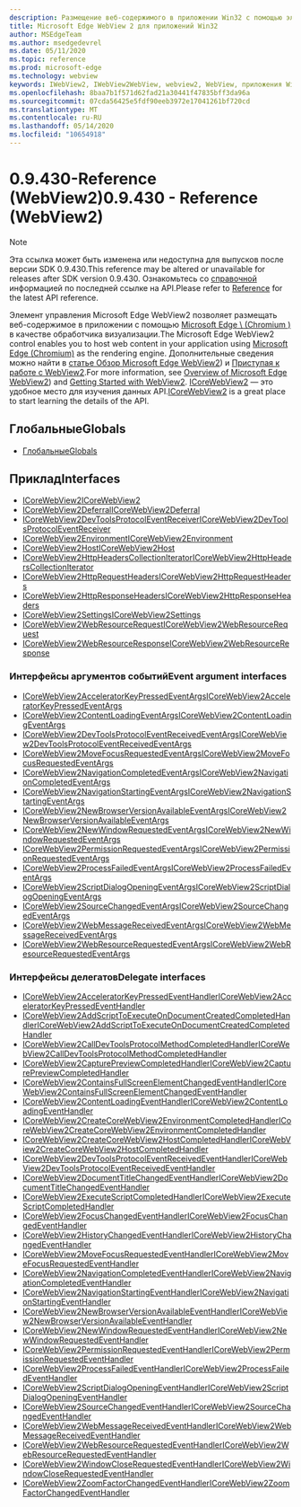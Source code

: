```yaml
---
description: Размещение веб-содержимого в приложении Win32 с помощью элемента управления Microsoft Edge WebView 2
title: Microsoft Edge WebView 2 для приложений Win32
author: MSEdgeTeam
ms.author: msedgedevrel
ms.date: 05/11/2020
ms.topic: reference
ms.prod: microsoft-edge
ms.technology: webview
keywords: IWebView2, IWebView2WebView, webview2, WebView, приложения Win32, Win32, EDGE, ICoreWebView2, ICoreWebView2Host, элемент управления "веб-браузер", HTML Edge
ms.openlocfilehash: 8baa7b1f571d62fad21a30441f47835bff3da96a
ms.sourcegitcommit: 07cda56425e5fdf90eeb3972e17041261bf720cd
ms.translationtype: MT
ms.contentlocale: ru-RU
ms.lasthandoff: 05/14/2020
ms.locfileid: "10654918"
---
```

# <span data-ttu-id="4eaaa-104">0.9.430-Reference (WebView2)</span><span class="sxs-lookup"><span data-stu-id="4eaaa-104">0.9.430 - Reference (WebView2)</span></span>  

> [!NOTE]
> <span data-ttu-id="4eaaa-105">Эта ссылка может быть изменена или недоступна для выпусков после версии SDK 0.9.430.</span><span class="sxs-lookup"><span data-stu-id="4eaaa-105">This reference may be altered or unavailable for releases after SDK version 0.9.430.</span></span> <span data-ttu-id="4eaaa-106">Ознакомьтесь со [справочной](../../webview2-api-reference.md) информацией по последней ссылке на API.</span><span class="sxs-lookup"><span data-stu-id="4eaaa-106">Please refer to [Reference](../../webview2-api-reference.md) for the latest API reference.</span></span>

<span data-ttu-id="4eaaa-107">Элемент управления Microsoft Edge WebView2 позволяет размещать веб-содержимое в приложении с помощью [Microsoft Edge \ (Chromium \)](https://www.microsoftedgeinsider.com) в качестве обработчика визуализации.</span><span class="sxs-lookup"><span data-stu-id="4eaaa-107">The Microsoft Edge WebView2 control enables you to host web content in your application using [Microsoft Edge \(Chromium\)](https://www.microsoftedgeinsider.com) as the rendering engine.</span></span>  <span data-ttu-id="4eaaa-108">Дополнительные сведения можно найти в [статье Обзор Microsoft Edge WebView2](../../index.md)) и [Приступая к работе с WebView2](../../gettingstarted/win32.md).</span><span class="sxs-lookup"><span data-stu-id="4eaaa-108">For more information, see [Overview of Microsoft Edge WebView2](../../index.md)) and [Getting Started with WebView2](../../gettingstarted/win32.md).</span></span>  <span data-ttu-id="4eaaa-109">[ICoreWebView2](0-9-430/ICoreWebView2.md) — это удобное место для изучения данных API.</span><span class="sxs-lookup"><span data-stu-id="4eaaa-109">[ICoreWebView2](0-9-430/ICoreWebView2.md) is a great place to start learning the details of the API.</span></span>  

## <span data-ttu-id="4eaaa-110">Глобальные</span><span class="sxs-lookup"><span data-stu-id="4eaaa-110">Globals</span></span>  

*   [<span data-ttu-id="4eaaa-111">Глобальные</span><span class="sxs-lookup"><span data-stu-id="4eaaa-111">Globals</span></span>](0-9-430/webview2-idl.md)  

## <span data-ttu-id="4eaaa-112">Приклад</span><span class="sxs-lookup"><span data-stu-id="4eaaa-112">Interfaces</span></span>  
*   [<span data-ttu-id="4eaaa-113">ICoreWebView2</span><span class="sxs-lookup"><span data-stu-id="4eaaa-113">ICoreWebView2</span></span>](0-9-430/ICoreWebView2.md)
*   [<span data-ttu-id="4eaaa-114">ICoreWebView2Deferral</span><span class="sxs-lookup"><span data-stu-id="4eaaa-114">ICoreWebView2Deferral</span></span>](0-9-430/ICoreWebView2Deferral.md)
*   [<span data-ttu-id="4eaaa-115">ICoreWebView2DevToolsProtocolEventReceiver</span><span class="sxs-lookup"><span data-stu-id="4eaaa-115">ICoreWebView2DevToolsProtocolEventReceiver</span></span>](0-9-430/ICoreWebView2DevToolsProtocolEventReceiver.md)
*   [<span data-ttu-id="4eaaa-116">ICoreWebView2Environment</span><span class="sxs-lookup"><span data-stu-id="4eaaa-116">ICoreWebView2Environment</span></span>](0-9-430/ICoreWebView2Environment.md)
*   [<span data-ttu-id="4eaaa-117">ICoreWebView2Host</span><span class="sxs-lookup"><span data-stu-id="4eaaa-117">ICoreWebView2Host</span></span>](0-9-430/ICoreWebView2Host.md)
*   [<span data-ttu-id="4eaaa-118">ICoreWebView2HttpHeadersCollectionIterator</span><span class="sxs-lookup"><span data-stu-id="4eaaa-118">ICoreWebView2HttpHeadersCollectionIterator</span></span>](0-9-430/ICoreWebView2HttpHeadersCollectionIterator.md)
*   [<span data-ttu-id="4eaaa-119">ICoreWebView2HttpRequestHeaders</span><span class="sxs-lookup"><span data-stu-id="4eaaa-119">ICoreWebView2HttpRequestHeaders</span></span>](0-9-430/ICoreWebView2HttpRequestHeaders.md)
*   [<span data-ttu-id="4eaaa-120">ICoreWebView2HttpResponseHeaders</span><span class="sxs-lookup"><span data-stu-id="4eaaa-120">ICoreWebView2HttpResponseHeaders</span></span>](0-9-430/ICoreWebView2HttpResponseHeaders.md)
*   [<span data-ttu-id="4eaaa-121">ICoreWebView2Settings</span><span class="sxs-lookup"><span data-stu-id="4eaaa-121">ICoreWebView2Settings</span></span>](0-9-430/ICoreWebView2Settings.md)
*   [<span data-ttu-id="4eaaa-122">ICoreWebView2WebResourceRequest</span><span class="sxs-lookup"><span data-stu-id="4eaaa-122">ICoreWebView2WebResourceRequest</span></span>](0-9-430/ICoreWebView2WebResourceRequest.md)
*   [<span data-ttu-id="4eaaa-123">ICoreWebView2WebResourceResponse</span><span class="sxs-lookup"><span data-stu-id="4eaaa-123">ICoreWebView2WebResourceResponse</span></span>](0-9-430/ICoreWebView2WebResourceResponse.md)

### <span data-ttu-id="4eaaa-124">Интерфейсы аргументов событий</span><span class="sxs-lookup"><span data-stu-id="4eaaa-124">Event argument interfaces</span></span>

*   [<span data-ttu-id="4eaaa-125">ICoreWebView2AcceleratorKeyPressedEventArgs</span><span class="sxs-lookup"><span data-stu-id="4eaaa-125">ICoreWebView2AcceleratorKeyPressedEventArgs</span></span>](0-9-430/ICoreWebView2AcceleratorKeyPressedEventArgs.md)
*   [<span data-ttu-id="4eaaa-126">ICoreWebView2ContentLoadingEventArgs</span><span class="sxs-lookup"><span data-stu-id="4eaaa-126">ICoreWebView2ContentLoadingEventArgs</span></span>](0-9-430/ICoreWebView2ContentLoadingEventArgs.md)
*   [<span data-ttu-id="4eaaa-127">ICoreWebView2DevToolsProtocolEventReceivedEventArgs</span><span class="sxs-lookup"><span data-stu-id="4eaaa-127">ICoreWebView2DevToolsProtocolEventReceivedEventArgs</span></span>](0-9-430/ICoreWebView2DevToolsProtocolEventReceivedEventArgs.md)
*   [<span data-ttu-id="4eaaa-128">ICoreWebView2MoveFocusRequestedEventArgs</span><span class="sxs-lookup"><span data-stu-id="4eaaa-128">ICoreWebView2MoveFocusRequestedEventArgs</span></span>](0-9-430/ICoreWebView2MoveFocusRequestedEventArgs.md)
*   [<span data-ttu-id="4eaaa-129">ICoreWebView2NavigationCompletedEventArgs</span><span class="sxs-lookup"><span data-stu-id="4eaaa-129">ICoreWebView2NavigationCompletedEventArgs</span></span>](0-9-430/ICoreWebView2NavigationCompletedEventArgs.md)
*   [<span data-ttu-id="4eaaa-130">ICoreWebView2NavigationStartingEventArgs</span><span class="sxs-lookup"><span data-stu-id="4eaaa-130">ICoreWebView2NavigationStartingEventArgs</span></span>](0-9-430/ICoreWebView2NavigationStartingEventArgs.md)
*   [<span data-ttu-id="4eaaa-131">ICoreWebView2NewBrowserVersionAvailableEventArgs</span><span class="sxs-lookup"><span data-stu-id="4eaaa-131">ICoreWebView2NewBrowserVersionAvailableEventArgs</span></span>](0-9-430/ICoreWebView2NewBrowserVersionAvailableEventArgs.md)
*   [<span data-ttu-id="4eaaa-132">ICoreWebView2NewWindowRequestedEventArgs</span><span class="sxs-lookup"><span data-stu-id="4eaaa-132">ICoreWebView2NewWindowRequestedEventArgs</span></span>](0-9-430/ICoreWebView2NewWindowRequestedEventArgs.md)
*   [<span data-ttu-id="4eaaa-133">ICoreWebView2PermissionRequestedEventArgs</span><span class="sxs-lookup"><span data-stu-id="4eaaa-133">ICoreWebView2PermissionRequestedEventArgs</span></span>](0-9-430/ICoreWebView2PermissionRequestedEventArgs.md)
*   [<span data-ttu-id="4eaaa-134">ICoreWebView2ProcessFailedEventArgs</span><span class="sxs-lookup"><span data-stu-id="4eaaa-134">ICoreWebView2ProcessFailedEventArgs</span></span>](0-9-430/ICoreWebView2ProcessFailedEventArgs.md)
*   [<span data-ttu-id="4eaaa-135">ICoreWebView2ScriptDialogOpeningEventArgs</span><span class="sxs-lookup"><span data-stu-id="4eaaa-135">ICoreWebView2ScriptDialogOpeningEventArgs</span></span>](0-9-430/ICoreWebView2ScriptDialogOpeningEventArgs.md)
*   [<span data-ttu-id="4eaaa-136">ICoreWebView2SourceChangedEventArgs</span><span class="sxs-lookup"><span data-stu-id="4eaaa-136">ICoreWebView2SourceChangedEventArgs</span></span>](0-9-430/ICoreWebView2SourceChangedEventArgs.md)
*   [<span data-ttu-id="4eaaa-137">ICoreWebView2WebMessageReceivedEventArgs</span><span class="sxs-lookup"><span data-stu-id="4eaaa-137">ICoreWebView2WebMessageReceivedEventArgs</span></span>](0-9-430/ICoreWebView2WebMessageReceivedEventArgs.md)
*   [<span data-ttu-id="4eaaa-138">ICoreWebView2WebResourceRequestedEventArgs</span><span class="sxs-lookup"><span data-stu-id="4eaaa-138">ICoreWebView2WebResourceRequestedEventArgs</span></span>](0-9-430/ICoreWebView2WebResourceRequestedEventArgs.md)

### <span data-ttu-id="4eaaa-139">Интерфейсы делегатов</span><span class="sxs-lookup"><span data-stu-id="4eaaa-139">Delegate interfaces</span></span>

*   [<span data-ttu-id="4eaaa-140">ICoreWebView2AcceleratorKeyPressedEventHandler</span><span class="sxs-lookup"><span data-stu-id="4eaaa-140">ICoreWebView2AcceleratorKeyPressedEventHandler</span></span>](0-9-430/ICoreWebView2AcceleratorKeyPressedEventHandler.md)
*   [<span data-ttu-id="4eaaa-141">ICoreWebView2AddScriptToExecuteOnDocumentCreatedCompletedHandler</span><span class="sxs-lookup"><span data-stu-id="4eaaa-141">ICoreWebView2AddScriptToExecuteOnDocumentCreatedCompletedHandler</span></span>](0-9-430/ICoreWebView2AddScriptToExecuteOnDocumentCreatedCompletedHandler.md)
*   [<span data-ttu-id="4eaaa-142">ICoreWebView2CallDevToolsProtocolMethodCompletedHandler</span><span class="sxs-lookup"><span data-stu-id="4eaaa-142">ICoreWebView2CallDevToolsProtocolMethodCompletedHandler</span></span>](0-9-430/ICoreWebView2CallDevToolsProtocolMethodCompletedHandler.md)
*   [<span data-ttu-id="4eaaa-143">ICoreWebView2CapturePreviewCompletedHandler</span><span class="sxs-lookup"><span data-stu-id="4eaaa-143">ICoreWebView2CapturePreviewCompletedHandler</span></span>](0-9-430/ICoreWebView2CapturePreviewCompletedHandler.md)
*   [<span data-ttu-id="4eaaa-144">ICoreWebView2ContainsFullScreenElementChangedEventHandler</span><span class="sxs-lookup"><span data-stu-id="4eaaa-144">ICoreWebView2ContainsFullScreenElementChangedEventHandler</span></span>](0-9-430/ICoreWebView2ContainsFullScreenElementChangedEventHandler.md)
*   [<span data-ttu-id="4eaaa-145">ICoreWebView2ContentLoadingEventHandler</span><span class="sxs-lookup"><span data-stu-id="4eaaa-145">ICoreWebView2ContentLoadingEventHandler</span></span>](0-9-430/ICoreWebView2ContentLoadingEventHandler.md)
*   [<span data-ttu-id="4eaaa-146">ICoreWebView2CreateCoreWebView2EnvironmentCompletedHandler</span><span class="sxs-lookup"><span data-stu-id="4eaaa-146">ICoreWebView2CreateCoreWebView2EnvironmentCompletedHandler</span></span>](0-9-430/ICoreWebView2CreateCoreWebView2EnvironmentCompletedHandler.md)
*   [<span data-ttu-id="4eaaa-147">ICoreWebView2CreateCoreWebView2HostCompletedHandler</span><span class="sxs-lookup"><span data-stu-id="4eaaa-147">ICoreWebView2CreateCoreWebView2HostCompletedHandler</span></span>](0-9-430/ICoreWebView2CreateCoreWebView2HostCompletedHandler.md)
*   [<span data-ttu-id="4eaaa-148">ICoreWebView2DevToolsProtocolEventReceivedEventHandler</span><span class="sxs-lookup"><span data-stu-id="4eaaa-148">ICoreWebView2DevToolsProtocolEventReceivedEventHandler</span></span>](0-9-430/ICoreWebView2DevToolsProtocolEventReceivedEventHandler.md)
*   [<span data-ttu-id="4eaaa-149">ICoreWebView2DocumentTitleChangedEventHandler</span><span class="sxs-lookup"><span data-stu-id="4eaaa-149">ICoreWebView2DocumentTitleChangedEventHandler</span></span>](0-9-430/ICoreWebView2DocumentTitleChangedEventHandler.md)
*   [<span data-ttu-id="4eaaa-150">ICoreWebView2ExecuteScriptCompletedHandler</span><span class="sxs-lookup"><span data-stu-id="4eaaa-150">ICoreWebView2ExecuteScriptCompletedHandler</span></span>](0-9-430/ICoreWebView2ExecuteScriptCompletedHandler.md)
*   [<span data-ttu-id="4eaaa-151">ICoreWebView2FocusChangedEventHandler</span><span class="sxs-lookup"><span data-stu-id="4eaaa-151">ICoreWebView2FocusChangedEventHandler</span></span>](0-9-430/ICoreWebView2FocusChangedEventHandler.md)
*   [<span data-ttu-id="4eaaa-152">ICoreWebView2HistoryChangedEventHandler</span><span class="sxs-lookup"><span data-stu-id="4eaaa-152">ICoreWebView2HistoryChangedEventHandler</span></span>](0-9-430/ICoreWebView2HistoryChangedEventHandler.md)
*   [<span data-ttu-id="4eaaa-153">ICoreWebView2MoveFocusRequestedEventHandler</span><span class="sxs-lookup"><span data-stu-id="4eaaa-153">ICoreWebView2MoveFocusRequestedEventHandler</span></span>](0-9-430/ICoreWebView2MoveFocusRequestedEventHandler.md)
*   [<span data-ttu-id="4eaaa-154">ICoreWebView2NavigationCompletedEventHandler</span><span class="sxs-lookup"><span data-stu-id="4eaaa-154">ICoreWebView2NavigationCompletedEventHandler</span></span>](0-9-430/ICoreWebView2NavigationCompletedEventHandler.md)
*   [<span data-ttu-id="4eaaa-155">ICoreWebView2NavigationStartingEventHandler</span><span class="sxs-lookup"><span data-stu-id="4eaaa-155">ICoreWebView2NavigationStartingEventHandler</span></span>](0-9-430/ICoreWebView2NavigationStartingEventHandler.md)
*   [<span data-ttu-id="4eaaa-156">ICoreWebView2NewBrowserVersionAvailableEventHandler</span><span class="sxs-lookup"><span data-stu-id="4eaaa-156">ICoreWebView2NewBrowserVersionAvailableEventHandler</span></span>](0-9-430/ICoreWebView2NewBrowserVersionAvailableEventHandler.md)
*   [<span data-ttu-id="4eaaa-157">ICoreWebView2NewWindowRequestedEventHandler</span><span class="sxs-lookup"><span data-stu-id="4eaaa-157">ICoreWebView2NewWindowRequestedEventHandler</span></span>](0-9-430/ICoreWebView2NewWindowRequestedEventHandler.md)
*   [<span data-ttu-id="4eaaa-158">ICoreWebView2PermissionRequestedEventHandler</span><span class="sxs-lookup"><span data-stu-id="4eaaa-158">ICoreWebView2PermissionRequestedEventHandler</span></span>](0-9-430/ICoreWebView2PermissionRequestedEventHandler.md)
*   [<span data-ttu-id="4eaaa-159">ICoreWebView2ProcessFailedEventHandler</span><span class="sxs-lookup"><span data-stu-id="4eaaa-159">ICoreWebView2ProcessFailedEventHandler</span></span>](0-9-430/ICoreWebView2ProcessFailedEventHandler.md)
*   [<span data-ttu-id="4eaaa-160">ICoreWebView2ScriptDialogOpeningEventHandler</span><span class="sxs-lookup"><span data-stu-id="4eaaa-160">ICoreWebView2ScriptDialogOpeningEventHandler</span></span>](0-9-430/ICoreWebView2ScriptDialogOpeningEventHandler.md)
*   [<span data-ttu-id="4eaaa-161">ICoreWebView2SourceChangedEventHandler</span><span class="sxs-lookup"><span data-stu-id="4eaaa-161">ICoreWebView2SourceChangedEventHandler</span></span>](0-9-430/ICoreWebView2SourceChangedEventHandler.md)
*   [<span data-ttu-id="4eaaa-162">ICoreWebView2WebMessageReceivedEventHandler</span><span class="sxs-lookup"><span data-stu-id="4eaaa-162">ICoreWebView2WebMessageReceivedEventHandler</span></span>](0-9-430/ICoreWebView2WebMessageReceivedEventHandler.md)
*   [<span data-ttu-id="4eaaa-163">ICoreWebView2WebResourceRequestedEventHandler</span><span class="sxs-lookup"><span data-stu-id="4eaaa-163">ICoreWebView2WebResourceRequestedEventHandler</span></span>](0-9-430/ICoreWebView2WebResourceRequestedEventHandler.md)
*   [<span data-ttu-id="4eaaa-164">ICoreWebView2WindowCloseRequestedEventHandler</span><span class="sxs-lookup"><span data-stu-id="4eaaa-164">ICoreWebView2WindowCloseRequestedEventHandler</span></span>](0-9-430/ICoreWebView2WindowCloseRequestedEventHandler.md)
*   [<span data-ttu-id="4eaaa-165">ICoreWebView2ZoomFactorChangedEventHandler</span><span class="sxs-lookup"><span data-stu-id="4eaaa-165">ICoreWebView2ZoomFactorChangedEventHandler</span></span>](0-9-430/ICoreWebView2ZoomFactorChangedEventHandler.md)
